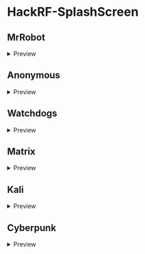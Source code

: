 # HackRF-SplashScreen
## MrRobot
<details>
  <summary>Preview</summary>
  
  ![11](./Copy_to_SD/SPLASH/MrRobot_1.bmp)
  ![12](./Copy_to_SD/SPLASH/MrRobot_2.bmp)
  ![13](./Copy_to_SD/SPLASH/MrRobot_3.bmp)
  ![14](./Copy_to_SD/SPLASH/MrRobot_4.bmp)
  ![15](./Copy_to_SD/SPLASH/MrRobot_5.bmp)
  ![16](./Copy_to_SD/SPLASH/MrRobot_6.bmp)
  ![17](./Copy_to_SD/SPLASH/MrRobot_7.bmp)
  ![18](./Copy_to_SD/SPLASH/MrRobot_8.bmp)
  ![19](./Copy_to_SD/SPLASH/MrRobot_9.bmp)
</details>

## Anonymous
<details>
  <summary>Preview</summary>
  
  ![21](./Copy_to_SD/SPLASH/Anonymous_1.bmp)
  ![22](./Copy_to_SD/SPLASH/Anonymous_2.bmp)
  ![23](./Copy_to_SD/SPLASH/Anonymous_3.bmp)
  ![24](./Copy_to_SD/SPLASH/Anonymous_4.bmp)
</details>

## Watchdogs
<details>
  <summary>Preview</summary>
  
  ![31](./Copy_to_SD/SPLASH/WatchDogs_1.bmp)
  ![32](./Copy_to_SD/SPLASH/WatchDogs_2.bmp)
  ![33](./Copy_to_SD/SPLASH/WatchDogs_3.bmp)
  ![34](./Copy_to_SD/SPLASH/WatchDogs_4.bmp)
  ![35](./Copy_to_SD/SPLASH/WatchDogs_5.bmp)
  ![36](./Copy_to_SD/SPLASH/WatchDogs_6.bmp)
  ![37](./Copy_to_SD/SPLASH/WatchDogs_7.bmp)
</details>

## Matrix
<details>
  <summary>Preview</summary>
    
  ![41](./Copy_to_SD/SPLASH/Matrix_1.bmp)
  ![42](./Copy_to_SD/SPLASH/Matrix_2.bmp)
</details>

## Kali
<details>
  <summary>Preview</summary>
  
  ![51](./Copy_to_SD/SPLASH/Kali_1.bmp)
  ![52](./Copy_to_SD/SPLASH/Kali_2.bmp)
  ![53](./Copy_to_SD/SPLASH/Kali_3.bmp)
  ![54](./Copy_to_SD/SPLASH/Kali_4.bmp)
</details>

## Cyberpunk
<details>
  <summary>Preview</summary>
  
  ![61](./Copy_to_SD/SPLASH/Cyberpunk_1.bmp)
</details>

